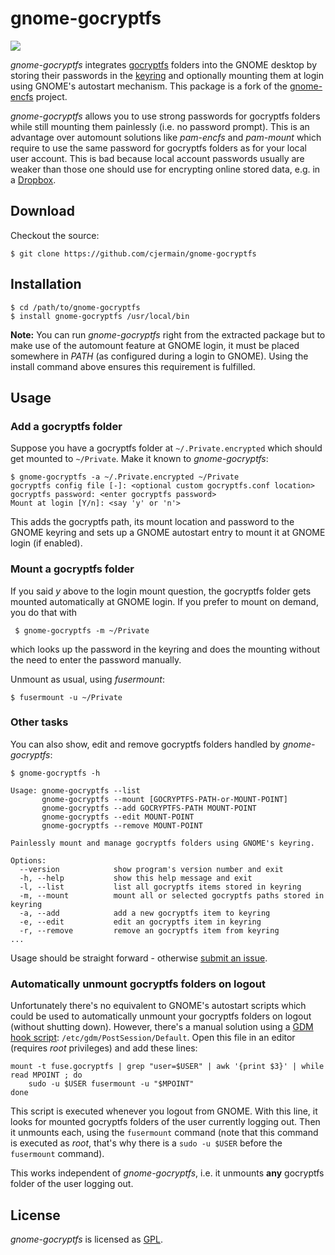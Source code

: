 gnome-gocryptfs
===============

![](https://github.com/cjermain/gnome-gocryptfs/workflows/Run%20Tests/badge.svg)

*gnome-gocryptfs* integrates [gocryptfs][cfs] folders into the GNOME desktop by storing
their passwords in the [keyring][gkr] and optionally mounting them at login
using GNOME's autostart mechanism. This package is a fork of the [gnome-encfs][gef]
project.

*gnome-gocryptfs* allows you to use strong passwords for gocryptfs folders while still
mounting them painlessly (i.e. no password prompt).  This is an advantage over
automount solutions like *pam-encfs* and *pam-mount* which require to use the
same password for gocryptfs folders as for your local user account. This is bad
because local account passwords usually are weaker than those one should use
for encrypting online stored data, e.g. in a [Dropbox][dbx].

Download
--------

Checkout the source:

    $ git clone https://github.com/cjermain/gnome-gocryptfs

Installation
------------

    $ cd /path/to/gnome-gocryptfs
    $ install gnome-gocryptfs /usr/local/bin

**Note:** You can run *gnome-gocryptfs* right from the extracted package but to
make use of the automount feature at GNOME login, it must be placed somewhere
in *PATH* (as configured during a login to GNOME). Using the install command
above ensures this requirement is fulfilled.

Usage
-----

### Add a gocryptfs folder

Suppose you have a gocryptfs folder at `~/.Private.encrypted` which should get
mounted to `~/Private`. Make it known to *gnome-gocryptfs*:

    $ gnome-gocryptfs -a ~/.Private.encrypted ~/Private
    gocryptfs config file [-]: <optional custom gocryptfs.conf location>
    gocryptfs password: <enter gocryptfs password>
    Mount at login [Y/n]: <say 'y' or 'n'>

This adds the gocryptfs path, its mount location and password to the GNOME keyring
and sets up a GNOME autostart entry to mount it at GNOME login (if enabled).

### Mount a gocryptfs folder

If you said *y* above to the login mount question, the gocryptfs folder gets
mounted automatically at GNOME login. If you prefer to mount on demand, you do
that with

     $ gnome-gocryptfs -m ~/Private

which looks up the password in the keyring and does the mounting without
the need to enter the password manually.

Unmount as usual, using *fusermount*:

    $ fusermount -u ~/Private

### Other tasks

You can also  show, edit and remove gocryptfs folders handled by *gnome-gocryptfs*:

    $ gnome-gocryptfs -h

    Usage: gnome-gocryptfs --list
           gnome-gocryptfs --mount [GOCRYPTFS-PATH-or-MOUNT-POINT]
           gnome-gocryptfs --add GOCRYPTFS-PATH MOUNT-POINT
           gnome-gocryptfs --edit MOUNT-POINT
           gnome-gocryptfs --remove MOUNT-POINT

    Painlessly mount and manage gocryptfs folders using GNOME's keyring.

    Options:
      --version            show program's version number and exit
      -h, --help           show this help message and exit
      -l, --list           list all gocryptfs items stored in keyring
      -m, --mount          mount all or selected gocryptfs paths stored in keyring
      -a, --add            add a new gocryptfs item to keyring
      -e, --edit           edit an gocryptfs item in keyring
      -r, --remove         remove an gocryptfs item from keyring
    ...

Usage should be straight forward - otherwise [submit an issue][itr].

### Automatically unmount gocryptfs folders on logout

Unfortunately there's no equivalent to GNOME's autostart scripts which could be
used to automatically unmount your gocryptfs folders on logout (without shutting
down). However, there's a manual solution using a [GDM hook script][gdm]:
`/etc/gdm/PostSession/Default`. Open this file in an editor (requires *root*
privileges) and add these lines:

    mount -t fuse.gocryptfs | grep "user=$USER" | awk '{print $3}' | while read MPOINT ; do
        sudo -u $USER fusermount -u "$MPOINT"
    done

This script is executed whenever you logout from GNOME. With this line, it
looks for mounted gocryptfs folders of the user currently logging out. Then it
unmounts each, using the `fusermount` command (note that this command is
executed as *root*, that's why there is a `sudo -u $USER` before the
`fusermount` command).

This works independent of *gnome-gocryptfs*, i.e. it unmounts **any** gocryptfs folder
of the user logging out.

License
-------

*gnome-gocryptfs* is licensed as [GPL][gpl].

[gef]: https://hg.sr.ht/~obensonne/gnome-encfs
[dbx]: http://dropbox.com
[cfs]: https://nuetzlich.net/gocryptfs/
[gdm]: http://library.gnome.org/admin/gdm/stable/configuration.html
[gkr]: http://live.gnome.org/GnomeKeyring
[gpl]: http://www.gnu.org/licenses/gpl.html
[itr]: https://github.com/cjermain/gnome-gocryptfs/issues

